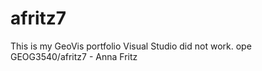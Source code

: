 # afritz7
This is my GeoVis portfolio
Visual Studio did not work. ope
GEOG3540/afritz7 - Anna Fritz
